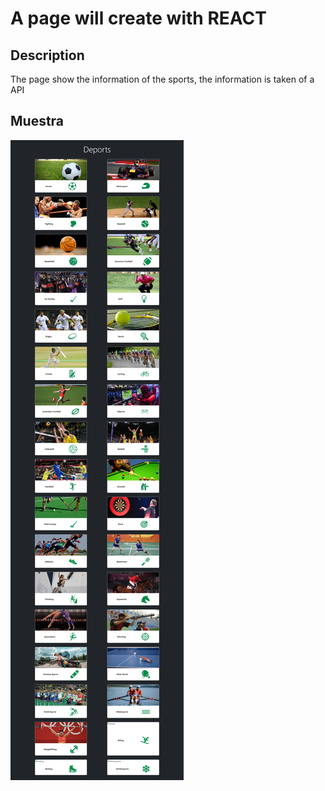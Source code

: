 # A page will create with REACT

## Description 

The page show the information of the sports, the information is taken of a API

## Muestra

![](./src/assets/API%20deports.png)